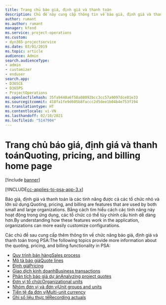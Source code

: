 ```yaml
---
title: Trang chủ báo giá, định giá và thanh toán
description: Chủ đề này cung cấp thông tin về báo giá, định giá và thanh toán.
author: rumant
ms.author: rumant
manager: kfend
ms.service: project-operations
ms.custom:
- dyn365-projectservice
ms.date: 03/01/2019
ms.topic: article
audience: Admin
search.audienceType:
- admin
- customizer
- enduser
search.app:
- D365CE
- D365PS
- ProjectOperations
ms.openlocfilehash: 35fa9440a6f58a08092bcc3cc57a9097dce01e33
ms.sourcegitcommit: 418fa1fe9d605b8faccc2d5dee1b04b4e753f194
ms.translationtype: HT
ms.contentlocale: vi-VN
ms.lasthandoff: 02/10/2021
ms.locfileid: "5147904"
---
```

# <a name="quoting-pricing-and-billing-home-page"></a><span data-ttu-id="d2598-103">Trang chủ báo giá, định giá và thanh toán</span><span class="sxs-lookup"><span data-stu-id="d2598-103">Quoting, pricing, and billing home page</span></span>

[!include [banner](../includes/psa-now-project-operations.md)]

[!INCLUDE[cc-applies-to-psa-app-3.x](../includes/cc-applies-to-psa-app-3x.md)]

<span data-ttu-id="d2598-104">Báo giá, định giá và thanh toán là các tính năng được cả các tổ chức nhỏ và lớn sử dụng.</span><span class="sxs-lookup"><span data-stu-id="d2598-104">Quoting, pricing, and billing are features that are used by both small and large organizations.</span></span> <span data-ttu-id="d2598-105">Bằng cách tìm hiểu cách các tính năng này hoạt động trong ứng dụng, các tổ chức có thể tùy chỉnh cấu hình dễ dàng hơn.</span><span class="sxs-lookup"><span data-stu-id="d2598-105">By understanding how these features work in the application, organizations can more easily customize configurations.</span></span>

<span data-ttu-id="d2598-106">Các chủ đề sau cung cấp thêm thông tin về chức năng báo giá, định giá và thanh toán trong PSA:</span><span class="sxs-lookup"><span data-stu-id="d2598-106">The following topics provide more information about the quoting, pricing, and billing functionality in PSA:</span></span>

- [<span data-ttu-id="d2598-107">Quy trình bán hàng</span><span class="sxs-lookup"><span data-stu-id="d2598-107">Sales process</span></span>](basic-sales-process.md)
- [<span data-ttu-id="d2598-108">Mô tả báo giá</span><span class="sxs-lookup"><span data-stu-id="d2598-108">Quote lines</span></span>](basic-quote-lines.md)
- [<span data-ttu-id="d2598-109">Định giá</span><span class="sxs-lookup"><span data-stu-id="d2598-109">Pricing</span></span>](basic-pricing.md)
- [<span data-ttu-id="d2598-110">Giao dịch kinh doanh</span><span class="sxs-lookup"><span data-stu-id="d2598-110">Business transactions</span></span>](basic-business-transactions.md)
- [<span data-ttu-id="d2598-111">Phân tích báo giá dự án</span><span class="sxs-lookup"><span data-stu-id="d2598-111">Analyzing project quotes</span></span>](basic-analyzing-quotes.md)
- [<span data-ttu-id="d2598-112">Đơn vị tổ chức</span><span class="sxs-lookup"><span data-stu-id="d2598-112">Organizational units</span></span>](advanced-organizational.md)
- [<span data-ttu-id="d2598-113">Nhóm đơn vị và đơn vị</span><span class="sxs-lookup"><span data-stu-id="d2598-113">Unit groups and units</span></span>](advanced-units.md)
- [<span data-ttu-id="d2598-114">Tiền tệ đa đơn vị</span><span class="sxs-lookup"><span data-stu-id="d2598-114">Multi-unit currency</span></span>](advanced-currency.md)
- [<span data-ttu-id="d2598-115">Ghi số liệu thực tế</span><span class="sxs-lookup"><span data-stu-id="d2598-115">Recording actuals</span></span>](advanced-actuals.md)
